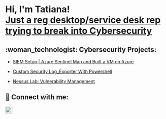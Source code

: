 <h1>Hi, I'm Tatiana! <br/><a href="https://www.linkedin.com/in/tatianaluvmorillo/">Just a reg desktop/service desk rep trying to break into Cybersecurity</a>

<h2> :woman_technologist: Cybersecurity Projects:</h2>

- [SIEM Setup | Azure Sentinel Map and Built a VM on Azure](https://github.com/TatianaLuv/AzureSentinelMapAndVM)

- [Custom Security Log_Exporter With Powershell](https://github.com/TatianaLuv/Sentinel-API/blob/38943f0d6d129dc92712bbb8033fb93f6be79239/Custom_Security_Log_Exporter.ps1)

- [Nessus Lab: Vulnerability Management](https://github.com/TatianaLuv/AzureSentinelMapAndVM)

<h2> 🤳 Connect with me:</h2>

[<img align="left" alt="JoshMa | LinkedIn" width="22px" src="https://cdn.jsdelivr.net/npm/simple-icons@v3/icons/linkedin.svg" />][linkedin]

[linkedin]: https://linkedin.com/in/tatianaluvmorillo/

<!--
**tatianaluv/tatianaluv** is a ✨ _special_ ✨ repository because its `README.md` (this file) appears on your GitHub profile.

Here are some ideas to get you started:

- 🔭 I’m currently working on ...
- 🌱 I’m currently learning ...
- 👯 I’m looking to collaborate on ...
- 🤔 I’m looking for help with ...
- 💬 Ask me about ...
- 📫 How to reach me: ...
- 😄 Pronouns: ...
- ⚡ Fun fact: ...
-->
